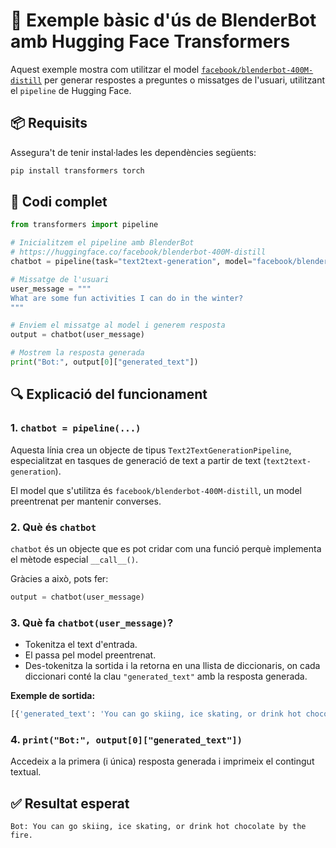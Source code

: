 
# 🤖 Exemple bàsic d'ús de BlenderBot amb Hugging Face Transformers

Aquest exemple mostra com utilitzar el model [`facebook/blenderbot-400M-distill`](https://huggingface.co/facebook/blenderbot-400M-distill) per generar respostes a preguntes o missatges de l'usuari, utilitzant el `pipeline` de Hugging Face.

## 📦 Requisits

Assegura't de tenir instal·lades les dependències següents:

```bash
pip install transformers torch
```

## 📜 Codi complet

```python
from transformers import pipeline

# Inicialitzem el pipeline amb BlenderBot
# https://huggingface.co/facebook/blenderbot-400M-distill
chatbot = pipeline(task="text2text-generation", model="facebook/blenderbot-400M-distill")

# Missatge de l'usuari
user_message = """
What are some fun activities I can do in the winter?
"""

# Enviem el missatge al model i generem resposta
output = chatbot(user_message)

# Mostrem la resposta generada
print("Bot:", output[0]["generated_text"])
```

## 🔍 Explicació del funcionament

### 1. `chatbot = pipeline(...)`

Aquesta línia crea un objecte de tipus `Text2TextGenerationPipeline`, especialitzat en tasques de generació de text a partir de text (`text2text-generation`).

El model que s'utilitza és `facebook/blenderbot-400M-distill`, un model preentrenat per mantenir converses.

### 2. Què és `chatbot`

`chatbot` és un objecte que es pot cridar com una funció perquè implementa el mètode especial `__call__()`.

Gràcies a això, pots fer:

```python
output = chatbot(user_message)
```

### 3. Què fa `chatbot(user_message)`?

- Tokenitza el text d'entrada.
- El passa pel model preentrenat.
- Des-tokenitza la sortida i la retorna en una llista de diccionaris, on cada diccionari conté la clau `"generated_text"` amb la resposta generada.

**Exemple de sortida:**

```python
[{'generated_text': 'You can go skiing, ice skating, or drink hot chocolate by the fire.'}]
```

### 4. `print("Bot:", output[0]["generated_text"])`

Accedeix a la primera (i única) resposta generada i imprimeix el contingut textual.

## ✅ Resultat esperat

```
Bot: You can go skiing, ice skating, or drink hot chocolate by the fire.
```
